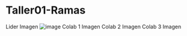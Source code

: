 # Taller01-Ramas
Lider Imagen
![image](https://github.com/alexoterol/Taller01-Ramas/assets/152084340/788e115e-34a2-492d-a1d8-64a311af5254)
Colab 1 Imagen
Colab 2 Imagen
Colab 3 Imagen
